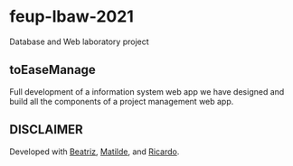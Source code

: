 # feup-lbaw-2021
Database and Web laboratory project

##  toEaseManage
Full development of a information system web app we have designed and build all the components of a project management web app.

## DISCLAIMER 
Developed with [Beatriz](https://github.com/beatrizlopesdossantos), [Matilde](https://github.com/maildejoliveira), and [Ricardo](https://github.com/Rickyfer305).
